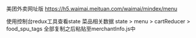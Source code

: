<!--
 * @Author: your name
 * @Date: 2021-04-22 10:27:47
 * @LastEditTime: 2021-04-22 10:32:45
 * @LastEditors: Please set LastEditors
 * @Description: In User Settings Edit
 * @FilePath: /newCreawling/美团外卖(waimai.meituan)/README.md



-->

美团外卖网址版
https://h5.waimai.meituan.com/waimai/mindex/menu

使用控制台redux工具查看state
菜品相关数据 
state > menu > cartReducer > food_spu_tags
全部复制之后粘贴至merchantInfo.js中

